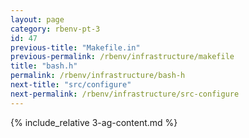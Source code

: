 ```yaml
---
layout: page
category: rbenv-pt-3
id: 47
previous-title: "Makefile.in"
previous-permalink: /rbenv/infrastructure/makefile
title: "bash.h"
permalink: /rbenv/infrastructure/bash-h
next-title: "src/configure"
next-permalink: /rbenv/infrastructure/src-configure
---
```


{% include_relative 3-ag-content.md %}
